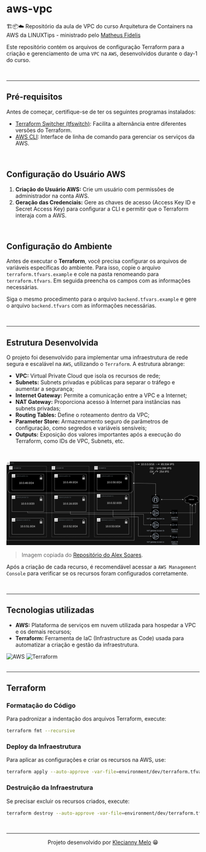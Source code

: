 # aws-vpc

🏗️📦☁️ Repositório da aula de VPC do curso Arquitetura de Containers na AWS da LINUXTips - ministrado pelo [Matheus Fidelis](https://github.com/msfidelis)

Este repositório contém os arquivos de configuração Terraform para a criação e gerenciamento de uma `VPC` na `AWS`, desenvolvidos durante o day-1 do curso.

<br>

---

## Pré-requisitos

Antes de começar, certifique-se de ter os seguintes programas instalados:

- [Terraform Switcher (tfswitch)](https://tfswitch.warrensbox.com/Install/): Facilita a alternância entre diferentes versões do Terraform.
- [AWS CLI](https://docs.aws.amazon.com/pt_br/cli/latest/userguide/getting-started-install.html): Interface de linha de comando para gerenciar os serviços da AWS.

<br>

## Configuração do Usuário AWS

<ol>
    <li><b>Criação do Usuário AWS:</b> Crie um usuário com permissões de administrador na conta AWS.</li>
    <li><b>Geração das Credenciais:</b> Gere as chaves de acesso (Access Key ID e Secret Access Key) para configurar a CLI e permitir que o Terraform interaja com a AWS.</li>
</ol>

<br>

## Configuração do Ambiente

Antes de executar o **Terraform**, você precisa configurar os arquivos de variáveis específicas do ambiente. Para isso, copie o arquivo `terraform.tfvars.example` e cole na pasta renomeando para `terraform.tfvars`. Em seguida preencha os campos com as informações necessárias.

Siga o mesmo procedimento para o arquivo `backend.tfvars.example` e gere o arquivo `backend.tfvars` com as informações necessárias.

<br>

---

## Estrutura Desenvolvida

O projeto foi desenvolvido para implementar uma infraestrutura de rede segura e escalável na `AWS`, utilizando o `Terraform`. A estrutura abrange:

<ul>
    <li><b>VPC:</b> Virtual Private Cloud que isola os recursos de rede;</li>
    <li><b>Subnets:</b> Subnets privadas e públicas para separar o tráfego e aumentar a segurança;</li>
    <li><b>Internet Gateway:</b> Permite a comunicação entre a VPC e a Internet;</li>
    <li><b>NAT Gateway:</b> Proporciona acesso à Internet para instâncias nas subnets privadas;</li>
    <li><b>Routing Tables:</b> Define o roteamento dentro da VPC;</li>
    <li><b>Parameter Store:</b> Armazenamento seguro de parâmetros de configuração, como segredos e variáveis sensíveis;</li>
    <li><b>Outputs:</b> Exposição dos valores importantes após a execução do Terraform, como IDs de VPC, Subnets, etc.</li>
</ul>

<br>

![VPC](docs/vpc.png)

> Imagem copiada do [Repositório do Alex Soares](https://github.com/So4resAlex/aws-containers-vpc).

Após a criação de cada recurso, é recomendável acessar a `AWS Management Console` para verificar se os recursos foram configurados corretamente.

<br>

---

## Tecnologias utilizadas

<ul>
    <li><b>AWS:</b> Plataforma de serviços em nuvem utilizada para hospedar a VPC e os demais recursos;</li>
    <li><b>Terraform:</b> Ferramenta de IaC (Infrastructure as Code) usada para automatizar a criação e gestão da infraestrutura.</li>
</ul>

<div>
<img title="AWS" alt="AWS" height="80" width="80" src="https://cdn.jsdelivr.net/gh/devicons/devicon@latest/icons/amazonwebservices/amazonwebservices-original-wordmark.svg" /> <img title="Terraform" alt="Terraform" height="80" width="80" src="https://cdn.jsdelivr.net/gh/devicons/devicon@latest/icons/terraform/terraform-original.svg" />
</div>

<br>

---

## Terraform

### Formatação do Código

Para padronizar a indentação dos arquivos Terraform, execute:

```bash
terraform fmt --recursive
```

### Deploy da Infraestrutura

Para aplicar as configurações e criar os recursos na AWS, use:

```bash
terraform apply --auto-approve -var-file=environment/dev/terraform.tfvars
```

### Destruição da Infraestrutura

Se precisar excluir os recursos criados, execute:

```bash
terraform destroy --auto-approve -var-file=environment/dev/terraform.tfvars
```

<br>

---

<p align="center">Projeto desenvolvido por <a href="https://www.linkedin.com/in/kecbm/">Klecianny Melo</a> 😁</p>

